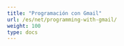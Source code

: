 ```yaml
---
title: "Programación con Gmail"
url: /es/net/programming-with-gmail/
weight: 100
type: docs
---
```




